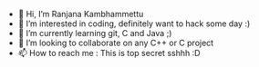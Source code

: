 - 👋 Hi, I’m Ranjana Kambhammettu
- 👀 I’m interested in coding, definitely want to hack some day :)
- 🌱 I’m currently learning git, C and Java ;)
- 💞️ I’m looking to collaborate on any C++ or C project
- 📫 How to reach me : This is top secret sshhh :D

<!---
Ranjana-Kambhammettu/Ranjana-Kambhammettu is a ✨ special ✨ repository because its `README.md` (this file) appears on your GitHub profile.
You can click the Preview link to take a look at your changes.
--->
